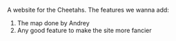 A website for the Cheetahs. 
The features we wanna add: 
1) The map done by Andrey 
2) Any good feature to make the site more fancier 

